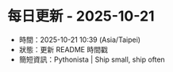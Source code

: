 # 每日更新 - 2025-10-21

- 時間：2025-10-21 10:39 (Asia/Taipei)
- 狀態：更新 README 時間戳
- 簡短資訊：Pythonista | Ship small, ship often
